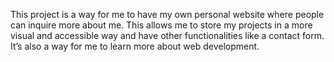 This project is a way for me to have my own personal website where people can inquire more about me. This allows me to store my projects in a more visual and accessible way and have other functionalities like a contact form. It’s also a way for me to learn more about web development. 

